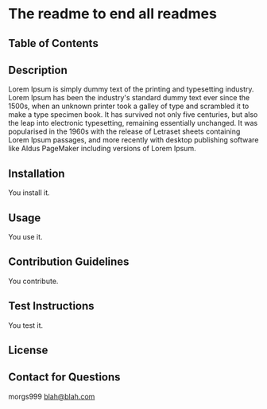 
  # The readme to end all readmes
  
  ## Table of Contents

  ## Description
  Lorem Ipsum is simply dummy text of the printing and typesetting industry. Lorem Ipsum has been the industry's standard dummy text ever since the 1500s, when an unknown printer took a galley of type and scrambled it to make a type specimen book. It has survived not only five centuries, but also the leap into electronic typesetting, remaining essentially unchanged. It was popularised in the 1960s with the release of Letraset sheets containing Lorem Ipsum passages, and more recently with desktop publishing software like Aldus PageMaker including versions of Lorem Ipsum.



  ## Installation
  You install it.

  ## Usage
  You use it.

  ## Contribution Guidelines
  You contribute.

  ## Test Instructions
  You test it.

  ## License

  
  
  ## Contact for Questions
  morgs999
  blah@blah.com
